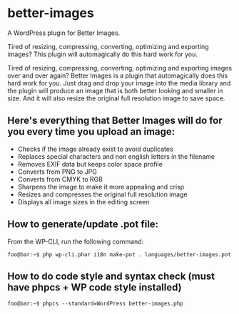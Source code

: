 # better-images

A WordPress plugin for Better Images.

Tired of resizing, compressing, converting, optimizing and exporting images? This plugin will automagically do this hard work for you.

Tired of resizing, compressing, converting, optimizing and exporting images over and over again? Better Images is a plugin that automagically does this hard work for you. Just drag and drop your image into the media library and the plugin will produce an image that is both better looking and smaller in size. And it will also resize the original full resolution image to save space.

## Here\'s everything that Better Images will do for you every time you upload an image:

- Checks if the image already exist to avoid duplicates
- Replaces special characters and non english letters in the filename
- Removes EXIF data but keeps color space profile
- Converts from PNG to JPG
- Converts from CMYK to RGB
- Sharpens the image to make it more appealing and crisp
- Resizes and compresses the original full resolution image
- Displays all image sizes in the editing screen

## How to generate/update .pot file:

From the WP-CLI, run the following command:

```console
foo@bar:~$ php wp-cli.phar i18n make-pot . languages/better-images.pot
```

## How to do code style and syntax check (must have phpcs + WP code style installed)

```console
foo@bar:~$ phpcs --standard=WordPress better-images.php
```

